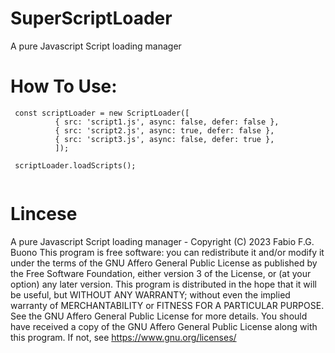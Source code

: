 # SuperScriptLoader
A pure Javascript Script loading manager

# How To Use:

```
 const scriptLoader = new ScriptLoader([
          { src: 'script1.js', async: false, defer: false },
          { src: 'script2.js', async: true, defer: false },
          { src: 'script3.js', async: false, defer: true },
          ]);
          
 scriptLoader.loadScripts();
  
```



# Lincese

A pure Javascript Script loading manager - Copyright (C) 2023 Fabio F.G. Buono
This program is free software: you can redistribute it and/or modify it under the terms of the GNU Affero General Public License 
as published by the Free Software Foundation, either version 3 of the License, or (at your option) any later version.
This program is distributed in the hope that it will be useful, but WITHOUT ANY WARRANTY; without even the implied warranty of 
MERCHANTABILITY or FITNESS FOR A PARTICULAR PURPOSE. See the GNU Affero General Public License for more details.
You should have received a copy of the GNU Affero General Public License along with this program. If not, see https://www.gnu.org/licenses/

